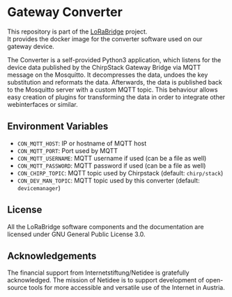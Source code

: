 # Gateway Converter

This repository is part of the [LoRaBridge](https://github.com/lorabridge/lorabridge) project.  
It provides the docker image for the converter software used on our gateway device.  

The Converter is a self-provided Python3 application, which listens for the device data published by the ChirpStack Gateway Bridge via MQTT message on the Mosquitto. 
It decompresses the data, undoes the key substitution and reformats the data. 
Afterwards, the data is published back to the Mosquitto server with a custom MQTT topic. 
This behaviour allows easy creation of plugins for transforming the data in order to integrate other webinterfaces or similar.

## Environment Variables
- `CON_MQTT_HOST`: IP or hostname of MQTT host
- `CON_MQTT_PORT`: Port used by MQTT
- `CON_MQTT_USERNAME`: MQTT username if used (can be a file as well)
- `CON_MQTT_PASSWORD`: MQTT password if used (can be a file as well)
- `CON_CHIRP_TOPIC`: MQTT topic used by Chirpstack (default: `chirp/stack`)
- `CON_DEV_MAN_TOPIC`: MQTT topic used by this converter (default: `devicemanager`)

## License

All the LoRaBridge software components and the documentation are licensed under GNU General Public License 3.0.

## Acknowledgements

The financial support from Internetstiftung/Netidee is gratefully acknowledged. The mission of Netidee is to support development of open-source tools for more accessible and versatile use of the Internet in Austria.
